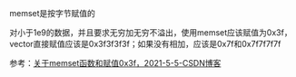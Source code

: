 memset是按字节赋值的

对小于1e9的数据，并且要求无穷加无穷不溢出，使用memset应该赋值为0x3f，vector直接赋值应该是0x3f3f3f3f；如果没有相加，应该是0x7f和0x7f7f7f7f



参考：[关于memset函数和赋值0x3f，2021-5-5-CSDN博客](https://blog.csdn.net/qq_42386788/article/details/116427457)

